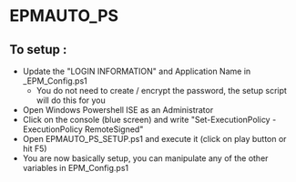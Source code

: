 # EPMAUTO\_PS

## To setup :

* Update the "LOGIN INFORMATION" and Application Name in \_EPM\_Config.ps1
    * You do not need to create / encrypt the password, the setup script will do this for you
* Open Windows Powershell ISE as an Administrator
* Click on the console (blue screen) and write "Set-ExecutionPolicy -ExecutionPolicy RemoteSigned"
* Open EPMAUTO\_PS\_SETUP.ps1 and execute it (click on play button or hit F5)
* You are now basically setup, you can manipulate any of the other variables in EPM\_Config.ps1